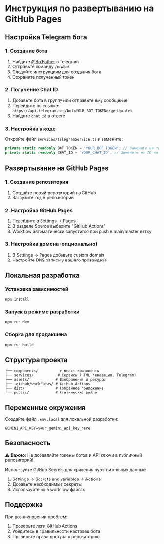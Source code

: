# Инструкция по развертыванию на GitHub Pages

## Настройка Telegram бота

### 1. Создание бота
1. Найдите [@BotFather](https://t.me/botfather) в Telegram
2. Отправьте команду `/newbot`
3. Следуйте инструкциям для создания бота
4. Сохраните полученный токен

### 2. Получение Chat ID
1. Добавьте бота в группу или отправьте ему сообщение
2. Перейдите по ссылке: `https://api.telegram.org/bot<YOUR_BOT_TOKEN>/getUpdates`
3. Найдите `chat.id` в ответе

### 3. Настройка в коде
Откройте файл `services/telegramService.ts` и замените:
```typescript
private static readonly BOT_TOKEN = 'YOUR_BOT_TOKEN'; // Замените на токен вашего бота
private static readonly CHAT_ID = 'YOUR_CHAT_ID'; // Замените на ID чата для получения сообщений
```

## Развертывание на GitHub Pages

### 1. Создание репозитория
1. Создайте новый репозиторий на GitHub
2. Загрузите код в репозиторий

### 2. Настройка GitHub Pages
1. Перейдите в Settings → Pages
2. В разделе Source выберите "GitHub Actions"
3. Workflow автоматически запустится при push в main/master ветку

### 3. Настройка домена (опционально)
1. В Settings → Pages добавьте custom domain
2. Настройте DNS записи у вашего провайдера

## Локальная разработка

### Установка зависимостей
```bash
npm install
```

### Запуск в режиме разработки
```bash
npm run dev
```

### Сборка для продакшена
```bash
npm run build
```

## Структура проекта

```
├── components/          # React компоненты
├── services/           # Сервисы (HTML генерация, Telegram)
├── assets/            # Изображения и ресурсы
├── .github/workflows/ # GitHub Actions
├── dist/              # Собранное приложение
└── public/            # Статические файлы
```

## Переменные окружения

Создайте файл `.env.local` для локальной разработки:
```
GEMINI_API_KEY=your_gemini_api_key_here
```

## Безопасность

⚠️ **Важно**: Не добавляйте токены ботов и API ключи в публичный репозиторий!

Используйте GitHub Secrets для хранения чувствительных данных:
1. Settings → Secrets and variables → Actions
2. Добавьте необходимые секреты
3. Используйте их в workflow файлах

## Поддержка

При возникновении проблем:
1. Проверьте логи GitHub Actions
2. Убедитесь в правильности настроек бота
3. Проверьте права доступа к репозиторию
